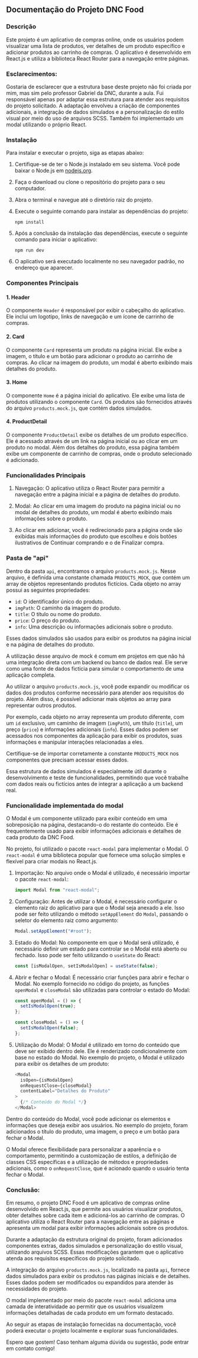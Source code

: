## Documentação do Projeto DNC Food

### Descrição
Este projeto é um aplicativo de compras online, onde os usuários podem visualizar uma lista de produtos, ver detalhes de um produto específico e adicionar produtos ao carrinho de compras. O aplicativo é desenvolvido em React.js e utiliza a biblioteca React Router para a navegação entre páginas.

### Esclarecimentos:

Gostaria de esclarecer que a estrutura base deste projeto não foi criada por mim, mas sim pelo professor Gabriel da DNC, durante a aula. Fui responsável apenas por adaptar essa estrutura para atender aos requisitos do projeto solicitado.
A adaptação envolveu a criação de componentes adicionais, a integração de dados simulados e a personalização do estilo visual por meio do uso de arquivos SCSS. Também foi implementado um modal utilizando o próprio React.


### Instalação
Para instalar e executar o projeto, siga as etapas abaixo:

1. Certifique-se de ter o Node.js instalado em seu sistema. Você pode baixar o Node.js em [nodejs.org](https://nodejs.org/).

2. Faça o download ou clone o repositório do projeto para o seu computador.

3. Abra o terminal e navegue até o diretório raiz do projeto.

4. Execute o seguinte comando para instalar as dependências do projeto:
   ```
   npm install
   ```

5. Após a conclusão da instalação das dependências, execute o seguinte comando para iniciar o aplicativo:
   ```
   npm run dev
   ```

6. O aplicativo será executado localmente no seu navegador padrão, no endereço que aparecer. 

### Componentes Principais

#### 1. Header
O componente `Header` é responsável por exibir o cabeçalho do aplicativo. Ele inclui um logotipo, links de navegação e um ícone de carrinho de compras.

#### 2. Card
O componente `Card` representa um produto na página inicial. Ele exibe a imagem, o título e um botão para adicionar o produto ao carrinho de compras. Ao clicar na imagem do produto, um modal é aberto exibindo mais detalhes do produto.

#### 3. Home
O componente `Home` é a página inicial do aplicativo. Ele exibe uma lista de produtos utilizando o componente `Card`. Os produtos são fornecidos através do arquivo `products.mock.js`, que contém dados simulados.

#### 4. ProductDetail
O componente `ProductDetail` exibe os detalhes de um produto específico. Ele é acessado através de um link na página inicial ou ao clicar em um produto no modal. Além dos detalhes do produto, essa página também exibe um componente de carrinho de compras, onde o produto selecionado é adicionado.

### Funcionalidades Principais

1. Navegação: O aplicativo utiliza o React Router para permitir a navegação entre a página inicial e a página de detalhes do produto.

2. Modal: Ao clicar em uma imagem do produto na página inicial ou no modal de detalhes do produto, um modal é aberto exibindo mais informações sobre o produto.

3. Ao clicar em adicionar, você é redirecionado para a página onde são exibidas mais informações do produto que escolheu e
dois botões ilustrativos de Continuar comprando e o de Finalizar compra.

### Pasta de "api"

Dentro da pasta `api`, encontramos o arquivo `products.mock.js`. Nesse arquivo, é definida uma constante chamada `PRODUCTS_MOCK`, que contém um array de objetos representando produtos fictícios. Cada objeto no array possui as seguintes propriedades:

- `id`: O identificador único do produto.
- `imgPath`: O caminho da imagem do produto.
- `title`: O título ou nome do produto.
- `price`: O preço do produto.
- `info`: Uma descrição ou informações adicionais sobre o produto.

Esses dados simulados são usados para exibir os produtos na página inicial e na página de detalhes do produto.

A utilização desse arquivo de mock é comum em projetos em que não há uma integração direta com um backend ou banco de dados real. Ele serve como uma fonte de dados fictícia para simular o comportamento de uma aplicação completa.

Ao utilizar o arquivo `products.mock.js`, você pode expandir ou modificar os dados dos produtos conforme necessário para atender aos requisitos do projeto. Além disso, é possível adicionar mais objetos ao array para representar outros produtos.

Por exemplo, cada objeto no array representa um produto diferente, com um `id` exclusivo, um caminho de imagem (`imgPath`), um título (`title`), um preço (`price`) e informações adicionais (`info`). Esses dados podem ser acessados ​​nos componentes da aplicação para exibir os produtos, suas informações e manipular interações relacionadas a eles.

Certifique-se de importar corretamente a constante `PRODUCTS_MOCK` nos componentes que precisam acessar esses dados.

Essa estrutura de dados simulados é especialmente útil durante o desenvolvimento e teste de funcionalidades, permitindo que você trabalhe com dados reais ou fictícios antes de integrar a aplicação a um backend real.

### Funcionalidade implementada do modal

O Modal é um componente utilizado para exibir conteúdo em uma sobreposição na página, destacando-o do restante do conteúdo. Ele é frequentemente usado para exibir informações adicionais e detalhes de cada produto da DNC Food.

No projeto, foi utilizado o pacote `react-modal` para implementar o Modal. O `react-modal` é uma biblioteca popular que fornece uma solução simples e flexível para criar modais no React.js.


1. Importação: No arquivo onde o Modal é utilizado, é necessário importar o pacote `react-modal`:
   ```javascript
   import Modal from "react-modal";
   ```

2. Configuração: Antes de utilizar o Modal, é necessário configurar o elemento raiz do aplicativo para que o Modal seja anexado a ele. Isso pode ser feito utilizando o método `setAppElement` do `Modal`, passando o seletor do elemento raiz como argumento:
   ```javascript
   Modal.setAppElement("#root");
   ```

3. Estado do Modal: No componente em que o Modal será utilizado, é necessário definir um estado para controlar se o Modal está aberto ou fechado. Isso pode ser feito utilizando o `useState` do React:
   ```javascript
   const [isModalOpen, setIsModalOpen] = useState(false);
   ```

4. Abrir e fechar o Modal: É necessário criar funções para abrir e fechar o Modal. No exemplo fornecido no código do projeto, as funções `openModal` e `closeModal` são utilizadas para controlar o estado do Modal:
   ```javascript
   const openModal = () => {
     setIsModalOpen(true);
   };

   const closeModal = () => {
     setIsModalOpen(false);
   };
   ```

5. Utilização do Modal: O Modal é utilizado em torno do conteúdo que deve ser exibido dentro dele. Ele é renderizado condicionalmente com base no estado do Modal. No exemplo do projeto, o Modal é utilizado para exibir os detalhes de um produto:
   ```javascript
   <Modal
     isOpen={isModalOpen}
     onRequestClose={closeModal}
     contentLabel="Detalhes do Produto"
   >
     {/* Conteúdo do Modal */}
   </Modal>
   ```

Dentro do conteúdo do Modal, você pode adicionar os elementos e informações que deseja exibir aos usuários. No exemplo do projeto, foram adicionados o título do produto, uma imagem, o preço e um botão para fechar o Modal.

O Modal oferece flexibilidade para personalizar a aparência e o comportamento, permitindo a customização de estilos, a definição de classes CSS específicas e a utilização de métodos e propriedades adicionais, como o `onRequestClose`, que é acionado quando o usuário tenta fechar o Modal.

### Conclusão: 

Em resumo, o projeto DNC Food é um aplicativo de compras online desenvolvido em React.js, que permite aos usuários visualizar produtos, obter detalhes sobre cada item e adicioná-los ao carrinho de compras. O aplicativo utiliza o React Router para a navegação entre as páginas e apresenta um modal para exibir informações adicionais sobre os produtos.

Durante a adaptação da estrutura original do projeto, foram adicionados componentes extras, dados simulados e personalização do estilo visual, utilizando arquivos SCSS. Essas modificações garantem que o aplicativo atenda aos requisitos específicos do projeto solicitado.

A integração do arquivo `products.mock.js`, localizado na pasta `api`, fornece dados simulados para exibir os produtos nas páginas iniciais e de detalhes. Esses dados podem ser modificados ou expandidos para atender às necessidades do projeto.

O modal implementado por meio do pacote `react-modal` adiciona uma camada de interatividade ao permitir que os usuários visualizem informações detalhadas de cada produto em um formato destacado.

Ao seguir as etapas de instalação fornecidas na documentação, você poderá executar o projeto localmente e explorar suas funcionalidades.

Espero que gostem! Caso tenham alguma dúvida ou sugestão, pode entrar em contato comigo!

